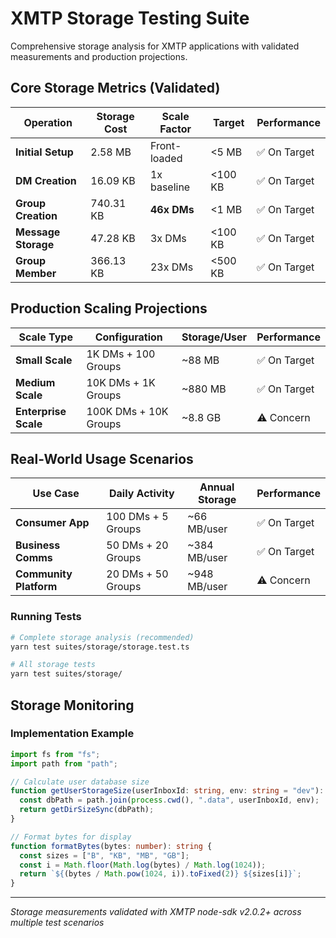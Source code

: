 # XMTP Storage Testing Suite

Comprehensive storage analysis for XMTP applications with validated measurements and production projections.

## Core Storage Metrics (Validated)

| Operation           | Storage Cost | Scale Factor | Target  | Performance  |
| ------------------- | ------------ | ------------ | ------- | ------------ |
| **Initial Setup**   | 2.58 MB      | Front-loaded | <5 MB   | ✅ On Target |
| **DM Creation**     | 16.09 KB     | 1x baseline  | <100 KB | ✅ On Target |
| **Group Creation**  | 740.31 KB    | **46x DMs**  | <1 MB   | ✅ On Target |
| **Message Storage** | 47.28 KB     | 3x DMs       | <100 KB | ✅ On Target |
| **Group Member**    | 366.13 KB    | 23x DMs      | <500 KB | ✅ On Target |

## Production Scaling Projections

| Scale Type           | Configuration         | Storage/User | Performance  |
| -------------------- | --------------------- | ------------ | ------------ |
| **Small Scale**      | 1K DMs + 100 Groups   | ~88 MB       | ✅ On Target |
| **Medium Scale**     | 10K DMs + 1K Groups   | ~880 MB      | ✅ On Target |
| **Enterprise Scale** | 100K DMs + 10K Groups | ~8.8 GB      | ⚠️ Concern   |

## Real-World Usage Scenarios

| Use Case               | Daily Activity     | Annual Storage | Performance  |
| ---------------------- | ------------------ | -------------- | ------------ |
| **Consumer App**       | 100 DMs + 5 Groups | ~66 MB/user    | ✅ On Target |
| **Business Comms**     | 50 DMs + 20 Groups | ~384 MB/user   | ✅ On Target |
| **Community Platform** | 20 DMs + 50 Groups | ~948 MB/user   | ⚠️ Concern   |

### Running Tests

```bash
# Complete storage analysis (recommended)
yarn test suites/storage/storage.test.ts

# All storage tests
yarn test suites/storage/
```

## Storage Monitoring

### Implementation Example

```typescript
import fs from "fs";
import path from "path";

// Calculate user database size
function getUserStorageSize(userInboxId: string, env: string = "dev"): number {
  const dbPath = path.join(process.cwd(), ".data", userInboxId, env);
  return getDirSizeSync(dbPath);
}

// Format bytes for display
function formatBytes(bytes: number): string {
  const sizes = ["B", "KB", "MB", "GB"];
  const i = Math.floor(Math.log(bytes) / Math.log(1024));
  return `${(bytes / Math.pow(1024, i)).toFixed(2)} ${sizes[i]}`;
}
```

---

_Storage measurements validated with XMTP node-sdk v2.0.2+ across multiple test scenarios_
